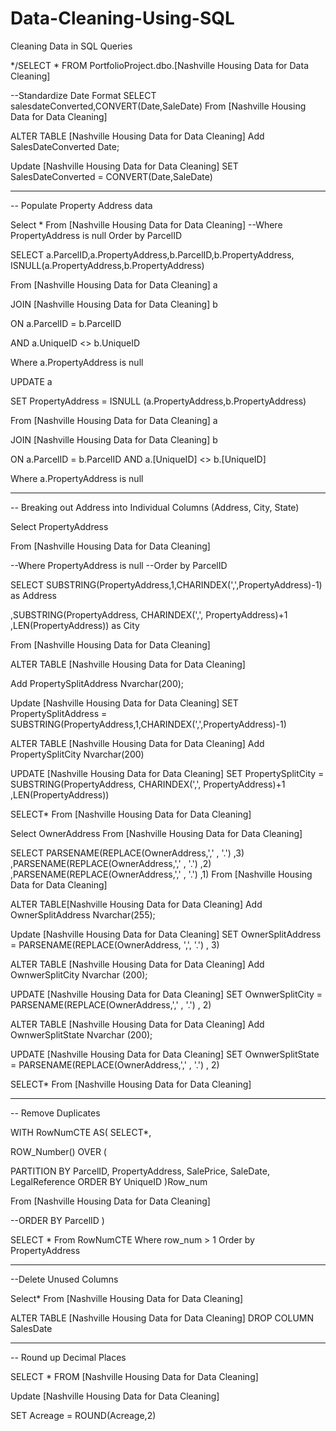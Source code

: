# Data-Cleaning-Using-SQL

Cleaning Data in SQL Queries

*/SELECT *
FROM PortfolioProject.dbo.[Nashville Housing Data for Data Cleaning]

 --Standardize Date Format
SELECT salesdateConverted,CONVERT(Date,SaleDate)
From [Nashville Housing Data for Data Cleaning]

ALTER TABLE [Nashville Housing Data for Data Cleaning]
Add SalesDateConverted Date;

Update [Nashville Housing Data for Data Cleaning]
SET SalesDateConverted = CONVERT(Date,SaleDate)

-----------------------------------------------------------------------------------------------------------------------------------------------------------------------------
-- Populate Property Address data

Select *
From [Nashville Housing Data for Data Cleaning]
--Where PropertyAddress is null
Order by ParcelID

SELECT a.ParcelID,a.PropertyAddress,b.ParcelID,b.PropertyAddress, ISNULL(a.PropertyAddress,b.PropertyAddress)

From [Nashville Housing Data for Data Cleaning] a

JOIN [Nashville Housing Data for Data Cleaning] b
 
 ON a.ParcelID = b.ParcelID

 AND a.UniqueID <> b.UniqueID

 Where a.PropertyAddress is null
 

 UPDATE a
 
 SET PropertyAddress = ISNULL (a.PropertyAddress,b.PropertyAddress)

 From [Nashville Housing Data for Data Cleaning] a

JOIN [Nashville Housing Data for Data Cleaning] b

 ON a.ParcelID = b.ParcelID
 AND a.[UniqueID] <> b.[UniqueID]

Where a.PropertyAddress is null

--------------------------------------------------------------------------------------------------------------------------

-- Breaking out Address into Individual Columns (Address, City, State)

Select PropertyAddress

From [Nashville Housing Data for Data Cleaning]

--Where PropertyAddress is null
--Order by ParcelID

SELECT
SUBSTRING(PropertyAddress,1,CHARINDEX(',',PropertyAddress)-1) as Address

,SUBSTRING(PropertyAddress, CHARINDEX(',', PropertyAddress)+1 ,LEN(PropertyAddress)) as City

From [Nashville Housing Data for Data Cleaning]

ALTER TABLE [Nashville Housing Data for Data Cleaning]

Add PropertySplitAddress Nvarchar(200);

Update [Nashville Housing Data for Data Cleaning]
SET PropertySplitAddress = SUBSTRING(PropertyAddress,1,CHARINDEX(',',PropertyAddress)-1) 

ALTER TABLE [Nashville Housing Data for Data Cleaning]
Add PropertySplitCity Nvarchar(200)


UPDATE [Nashville Housing Data for Data Cleaning]
SET PropertySplitCity = SUBSTRING(PropertyAddress, CHARINDEX(',', PropertyAddress)+1 ,LEN(PropertyAddress))

SELECT*
From [Nashville Housing Data for Data Cleaning]

Select OwnerAddress
From [Nashville Housing Data for Data Cleaning]

SELECT 
PARSENAME(REPLACE(OwnerAddress,',' , '.') ,3) 
,PARSENAME(REPLACE(OwnerAddress,',' , '.') ,2) 
,PARSENAME(REPLACE(OwnerAddress,',' , '.') ,1) 
From [Nashville Housing Data for Data Cleaning]

ALTER TABLE[Nashville Housing Data for Data Cleaning]
Add OwnerSplitAddress Nvarchar(255);

Update [Nashville Housing Data for Data Cleaning]
SET OwnerSplitAddress = PARSENAME(REPLACE(OwnerAddress, ',', '.') , 3)

ALTER TABLE [Nashville Housing Data for Data Cleaning]
Add OwnwerSplitCity Nvarchar (200);

UPDATE [Nashville Housing Data for Data Cleaning]
SET OwnwerSplitCity = PARSENAME(REPLACE(OwnerAddress,',' , '.') , 2) 

ALTER TABLE [Nashville Housing Data for Data Cleaning]
Add OwnwerSplitState Nvarchar (200);

 UPDATE [Nashville Housing Data for Data Cleaning]
SET OwnwerSplitState = PARSENAME(REPLACE(OwnerAddress,',' , '.') , 2) 

SELECT*
From [Nashville Housing Data for Data Cleaning]


--------------------------------------------------------------------------------------------------------------------------
-- Remove Duplicates


WITH RowNumCTE AS(
SELECT*,
  
  ROW_Number() OVER (
  
  PARTITION BY ParcelID,
				 PropertyAddress,
				 SalePrice,
				 SaleDate,
				 LegalReference 
				 ORDER BY
				  UniqueID
				 )Row_num

From [Nashville Housing Data for Data Cleaning]

--ORDER BY ParcelID
)

SELECT * 
From RowNumCTE
Where row_num > 1
Order by PropertyAddress

-----------------------------------------------------------------------------------------------------------------------------------------------------------

--Delete Unused Columns

Select*
From [Nashville Housing Data for Data Cleaning]

ALTER TABLE [Nashville Housing Data for Data Cleaning]
DROP COLUMN SalesDate


-------------------------------------------------------------------------------------------------------------------------------------------------
-- Round up Decimal Places


SELECT *
FROM [Nashville Housing Data for Data Cleaning]

Update [Nashville Housing Data for Data Cleaning]

SET Acreage = ROUND(Acreage,2)

